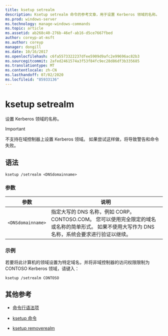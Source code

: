 ```yaml
---
title: ksetup setrealm
description: Ksetup setrealm 命令的参考文章，用于设置 Kerberos 领域的名称。
ms.prod: windows-server
ms.technology: manage-windows-commands
ms.topic: article
ms.assetid: ab268c40-276b-46ef-ab16-d5ce7667fbed
author: coreyp-at-msft
ms.author: coreyp
manager: dongill
ms.date: 10/16/2017
ms.openlocfilehash: c6fa5573322237dfee5909d9afc2e99696ac82b3
ms.sourcegitcommit: 2afed2461574a3f53f84fc9ec28d86df3b335685
ms.translationtype: MT
ms.contentlocale: zh-CN
ms.lasthandoff: 07/02/2020
ms.locfileid: "85933136"
---
```

# <a name="ksetup-setrealm"></a>ksetup setrealm

设置 Kerberos 领域的名称。

> [!IMPORTANT]
> 不支持在域控制器上设置 Kerberos 领域。 如果尝试这样做，将导致警告和命令失败。

## <a name="syntax"></a>语法

```
ksetup /setrealm <DNSdomainname>
```

### <a name="parameters"></a>参数

| 参数 | 说明 |
| --------- | ----------- |
| `<DNSdomainname>` | 指定大写的 DNS 名称，例如 CORP。CONTOSO.COM。 您可以使用完全限定的域名或名称的简单形式。 如果不使用大写作为 DNS 名称，系统会要求进行验证以继续。 |

### <a name="examples"></a>示例

若要将此计算机的领域设置为特定域名，并将非域控制器的访问权限限制为 CONTOSO Kerberos 领域，请键入：

```
ksetup /setrealm CONTOSO
```

## <a name="additional-references"></a>其他参考

- [命令行语法项](command-line-syntax-key.md)

- [ksetup 命令](ksetup.md)

- [ksetup removerealm](ksetup-removerealm.md)
